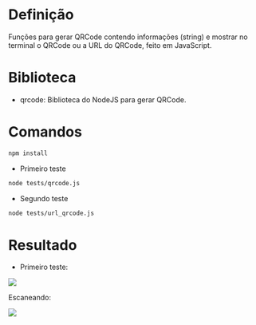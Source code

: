 # Definição 

Funções para gerar QRCode contendo informações (string) e mostrar no terminal o QRCode ou a URL do QRCode, feito em JavaScript.

# Biblioteca

- qrcode: Biblioteca do NodeJS para gerar QRCode.

# Comandos

```bash
npm install
```
- Primeiro teste

```bash
node tests/qrcode.js
```

- Segundo teste
```bash
node tests/url_qrcode.js
```

# Resultado

- Primeiro teste:

<span>
      <img src="https://user-images.githubusercontent.com/85804895/151683307-45d3be23-1761-4c85-a7fa-a86da474ade6.png">
</span>

Escaneando:

<span>
      <img src="https://user-images.githubusercontent.com/85804895/151683351-2adc207a-0c84-450f-9d98-29014e940d1c.jpeg">
</span>

